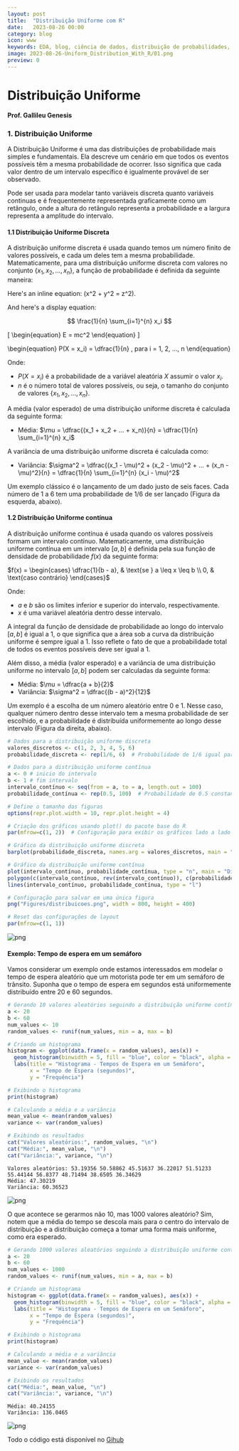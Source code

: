 ```yaml
---
layout: post
title:  "Distribuição Uniforme com R"
date:   2023-08-26 00:00
category: blog
icon: www
keywords: EDA, blog, ciência de dados, distribuição de probabilidades, R 
image: 2023-08-26-Uniform_Distribution_With_R/01.png
preview: 0
---
```


# Distribuição Uniforme

**Prof. Gallileu Genesis**

### 1. Distribuição Uniforme 
 
A Distribuição Uniforme é uma das distribuições de probabilidade mais simples e fundamentais. Ela descreve um cenário em que todos os eventos possíveis têm a mesma probabilidade de ocorrer. Isso significa que cada valor dentro de um intervalo específico é igualmente provável de ser observado.

Pode ser usada para modelar tanto variáveis discreta quanto variáveis continuas e é frequentemente representada graficamente como um retângulo, onde a altura do retângulo representa a probabilidade e a largura representa a amplitude do intervalo.

#### 1.1 Distribuição Uniforme Discreta
A distribuição uniforme discreta é usada quando temos um número finito de valores possíveis, e cada um deles tem a mesma probabilidade. Matematicamente, para uma distribuição uniforme discreta com valores no conjunto {$x_1, x_2, ..., x_n$}, a função de probabilidade é definida da seguinte maneira:

<script type="text/javascript" async
  src="https://cdnjs.cloudflare.com/ajax/libs/mathjax/2.7.7/MathJax.js?config=TeX-MML-AM_CHTML">
</script>

Here's an inline equation: \(x^2 + y^2 = z^2\).

And here's a display equation:

$$
\frac{1}{n} \sum_{i=1}^{n} x_i
$$


\[
\begin{equation}
E = mc^2
\end{equation}
\]

\begin{equation}
P(X = x_i) = \dfrac{1}{n}  ,   para  i = 1, 2, ..., n
\end{equation}
 
Onde:

- $P(X = x_i)$ é a probabilidade de a variável aleatória $X$ assumir o valor $x_i$.
- $n$ é o número total de valores possíveis, ou seja, o tamanho do conjunto de valores {$x_1, x_2, ..., x_n$}.

A média (valor esperado) de uma distribuição uniforme discreta é calculada da seguinte forma:

- Média: $\mu = \dfrac{(x_1 + x_2 + ... + x_n)}{n} = \dfrac{1}{n}  \sum_{i=1}^{n} x_i$ 

A variância de uma distribuição uniforme discreta é calculada como:

- Variância: $\sigma^2 = \dfrac{(x_1 - \mu)^2 + (x_2 - \mu)^2 + ... + (x_n - \mu)^2}{n} =  \dfrac{1}{n} \sum_{i=1}^{n} (x_i - \mu)^2$


Um exemplo clássico é o lançamento de um dado justo de seis faces. Cada número de 1 a 6 tem uma probabilidade de 1/6 de ser lançado (Figura da esquerda, abaixo).

#### 1.2 Distribuição Uniforme contínua

A distribuição uniforme contínua é usada quando os valores possíveis formam um intervalo contínuo. Matematicamente, uma distribuição uniforme contínua em um intervalo $[a, b]$ é definida pela sua função de densidade de probabilidade $f(x)$ da seguinte forma:

$f(x) = \begin{cases}
         \dfrac{1}{b - a}, & \text{se } a \leq x \leq b \\
         0, & \text{caso contrário}
       \end{cases}$


Onde:
- $a$ e $b$ são os limites inferior e superior do intervalo, respectivamente.
- $x$ é uma variável aleatória dentro desse intervalo.

A integral da função de densidade de probabilidade ao longo do intervalo $[a, b]$ é igual a 1, o que significa que a área sob a curva da distribuição uniforme é sempre igual a 1. Isso reflete o fato de que a probabilidade total de todos os eventos possíveis deve ser igual a 1.

Além disso, a média (valor esperado) e a variância de uma distribuição uniforme no intervalo $[a, b]$ podem ser calculadas da seguinte forma:

- Média: $\mu = \dfrac{a + b}{2}$  
- Variância:  $\sigma^2 = \dfrac{(b - a)^2}{12}$

Um exemplo é a escolha de um número aleatório entre 0 e 1. Nesse caso, qualquer número dentro desse intervalo tem a mesma probabilidade de ser escolhido, e a probabilidade é distribuída uniformemente ao longo desse intervalo (Figura da direita, abaixo).


```R
# Dados para a distribuição uniforme discreta
valores_discretos <- c(1, 2, 3, 4, 5, 6)
probabilidade_discreta <- rep(1/6, 6)  # Probabilidade de 1/6 igual para cada valor

# Dados para a distribuição uniforme contínua
a <- 0 # inicio do intervalo
b <- 1 # fim intervalo
intervalo_contínuo <- seq(from = a, to = a, length.out = 100)
probabilidade_contínua <- rep(0.5, 100)  # Probabilidade de 0.5 constante dentro do intervalo

# Define o tamanho das figuras
options(repr.plot.width = 10, repr.plot.height = 4)

# Criação dos gráficos usando plot() do pacote base do R
par(mfrow=c(1, 2))  # Configuração para exibir os gráficos lado a lado

# Gráfico da distribuição uniforme discreta
barplot(probabilidade_discreta, names.arg = valores_discretos, main = "Distribuição Uniforme Discreta", xlab = "Valores", ylab = "Probabilidade")

# Gráfico da distribuição uniforme contínua 
plot(intervalo_contínuo, probabilidade_contínua, type = "n", main = "Distribuição Uniforme Contínua", xlab = "Intervalo", ylab = "Probabilidade")
polygon(c(intervalo_contínuo, rev(intervalo_contínuo)), c(probabilidade_contínua, rep(0, length(probabilidade_contínua))), col = "gray")
lines(intervalo_contínuo, probabilidade_contínua, type = "l")

# Configuração para salvar em uma única figura
png("Figures/distribuicoes.png", width = 800, height = 400)

# Reset das configurações de layout
par(mfrow=c(1, 1))

```


    
![png](https://github.com/gallileugenesis/uniform-distribution-with-R/blob/main/Figures/output_2_0.png?raw=true)
    


#### Exemplo: Tempo de espera em um semáforo

Vamos considerar um exemplo onde estamos interessados em modelar o tempo de espera aleatório que um motorista pode ter em um semáforo de trânsito. Suponha que o tempo de espera em segundos está uniformemente distribuído entre 20 e 60 segundos.


```R
# Gerando 10 valores aleatórios seguindo a distribuição uniforme contínua
a <- 20
b <- 60
num_values <- 10
random_values <- runif(num_values, min = a, max = b)

# Criando um histograma
histogram <- ggplot(data.frame(x = random_values), aes(x)) +
  geom_histogram(binwidth = 5, fill = "blue", color = "black", alpha = 0.7) +
  labs(title = "Histograma - Tempos de Espera em um Semáforo",
       x = "Tempo de Espera (segundos)",
       y = "Frequência")

# Exibindo o histograma
print(histogram)

# Calculando a média e a variância
mean_value <- mean(random_values)
variance <- var(random_values)

# Exibindo os resultados
cat("Valores aleatórios:", random_values, "\n")
cat("Média:", mean_value, "\n")
cat("Variância:", variance, "\n")
```

    Valores aleatórios: 53.19356 50.58862 45.51637 36.22017 51.51233 55.44144 56.8377 48.71494 38.6505 36.34629 
    Média: 47.30219 
    Variância: 60.36523 
    


    
![png](https://github.com/gallileugenesis/uniform-distribution-with-R/blob/main/Figures/output_4_1.png?raw=true)
    


O que acontece se gerarmos não 10, mas 1000 valores aleatório? Sim, notem que a média do tempo se descola mais para o centro do intervalo de distribuição e a distribuição começa a tomar uma forma mais uniforme, como era esperado. 


```R
# Gerando 1000 valores aleatórios seguindo a distribuição uniforme contínua
a <- 20
b <- 60
num_values <- 1000
random_values <- runif(num_values, min = a, max = b)

# Criando um histograma
histogram <- ggplot(data.frame(x = random_values), aes(x)) +
  geom_histogram(binwidth = 5, fill = "blue", color = "black", alpha = 0.7) +
  labs(title = "Histograma - Tempos de Espera em um Semáforo",
       x = "Tempo de Espera (segundos)",
       y = "Frequência")

# Exibindo o histograma
print(histogram)

# Calculando a média e a variância
mean_value <- mean(random_values)
variance <- var(random_values)

# Exibindo os resultados
cat("Média:", mean_value, "\n")
cat("Variância:", variance, "\n")
```

    Média: 40.24155 
    Variância: 136.0465 
    


    
![png](https://github.com/gallileugenesis/uniform-distribution-with-R/blob/main/Figures/output_6_1.png?raw=true)
    

Todo o código está disponível no [Gihub](https://github.com/gallileugenesis/uniform-distribution-with-R)